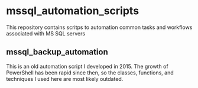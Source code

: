 # mssql_automation_scripts
This repository contains scritps to automation common tasks and workflows associated with MS SQL servers
## mssql_backup_automation
<aside class="warning">
This is an old automation script I developed in 2015. The growth of PowerShell has been rapid since then, so the classes, functions, and techniques I used here are most likely outdated. 
</aside>
